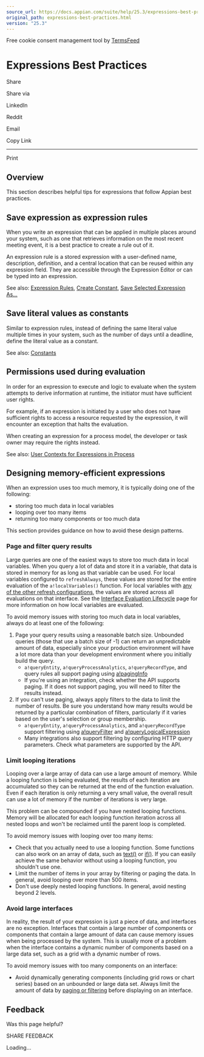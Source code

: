 ```yaml
---
source_url: https://docs.appian.com/suite/help/25.3/expressions-best-practices.html
original_path: expressions-best-practices.html
version: "25.3"
---
```


Free cookie consent management tool by [TermsFeed](https://www.termsfeed.com/)

# Expressions Best Practices

Share

Share via

LinkedIn

Reddit

Email

Copy Link

* * *

Print

## Overview

This section describes helpful tips for expressions that follow Appian best practices.

## Save expression as expression rules

When you write an expression that can be applied in multiple places around your system, such as one that retrieves information on the most recent meeting event, it is a best practice to create a rule out of it.

An expression rule is a stored expression with a user-defined name, description, definition, and a central location that can be reused within any expression field. They are accessible through the Expression Editor or can be typed into an expression.

See also: [Expression Rules](Expression_Rules.html), [Create Constant](expression-editor.html#create-constant), [Save Selected Expression As…](expression-editor.html#save-selected-expression-as)

## Save literal values as constants

Similar to expression rules, instead of defining the same literal value multiple times in your system, such as the number of days until a deadline, define the literal value as a constant.

See also: [Constants](Constants.html)

## Permissions used during evaluation

In order for an expression to execute and logic to evaluate when the system attempts to derive information at runtime, the initiator must have sufficient user rights.

For example, if an expression is initiated by a user who does not have sufficient rights to access a resource requested by the expression, it will encounter an exception that halts the evaluation.

When creating an expression for a process model, the developer or task owner may require the rights instead.

See also: [User Contexts for Expressions in Process](User_Contexts_for_Expressions.html)

## Designing memory-efficient expressions

When an expression uses too much memory, it is typically doing one of the following:

-   storing too much data in local variables
-   looping over too many items
-   returning too many components or too much data

This section provides guidance on how to avoid these design patterns.

### Page and filter query results

Large queries are one of the easiest ways to store too much data in local variables. When you query a lot of data and store it in a variable, that data is stored in memory for as long as that variable can be used. For local variables configured to `refreshAlways`, these values are stored for the entire evaluation of the `a!localVariables()` function. For local variables with [any of the other refresh configurations](Local_Variables.html#configuring-refresh-behavior), the values are stored across all evaluations on that interface. See the [Interface Evaluation Lifecycle](SAIL_Performance.html#local-variables) page for more information on how local variables are evaluated.

To avoid memory issues with storing too much data in local variables, always do at least one of the following:

1.  Page your query results using a reasonable batch size. Unbounded queries (those that use a batch size of -1) can return an unpredictable amount of data, especially since your production environment will have a lot more data than your development environment where you initially build the query.
    -   `a!queryEntity`, `a!queryProcessAnalytics`, `a!queryRecordType`, and query rules all support paging using [a!pagingInfo](fnc_system_a_paginginfo.html)
    -   If you're using an integration, check whether the API supports paging. If it does not support paging, you will need to filter the results instead.
2.  If you can't use paging, always apply filters to the data to limit the number of results. Be sure you understand how many results would be returned by a particular combination of filters, particularly if it varies based on the user's selection or group membership.
    -   `a!queryEntity`, `a!queryProcessAnalytics`, and `a!queryRecordType` support filtering using [a!queryFilter](fnc_system_a_queryfilter.html) and [a!queryLogicalExpression](fnc_system_a_querylogicalexpression.html)
    -   Many integrations also support filtering by configuring HTTP query parameters. Check what parameters are supported by the API.

### Limit looping iterations

Looping over a large array of data can use a large amount of memory. While a looping function is being evaluated, the results of each iteration are accumulated so they can be returned at the end of the function evaluation. Even if each iteration is only returning a very small value, the overall result can use a lot of memory if the number of iterations is very large.

This problem can be compounded if you have nested looping functions. Memory will be allocated for each looping function iteration across all nested loops and won't be reclaimed until the parent loop is completed.

To avoid memory issues with looping over too many items:

-   Check that you actually need to use a looping function. Some functions can also work on an array of data, such as [text()](fnc_text_text.html) or [if()](fnc_logical_if.html). If you can easily achieve the same behavior without using a looping function, you shouldn't use one.
-   Limit the number of items in your array by filtering or paging the data. In general, avoid looping over more than 500 items.
-   Don't use deeply nested looping functions. In general, avoid nesting beyond 2 levels.

### Avoid large interfaces

In reality, the result of your expression is just a piece of data, and interfaces are no exception. Interfaces that contain a large number of components or components that contain a large amount of data can cause memory issues when being processed by the system. This is usually more of a problem when the interface contains a dynamic number of components based on a large data set, such as a grid with a dynamic number of rows.

To avoid memory issues with too many components on an interface:

-   Avoid dynamically generating components (including grid rows or chart series) based on an unbounded or large data set. Always limit the amount of data by [paging or filtering](#page-and-filter-query-results) before displaying on an interface.

## Feedback

Was this page helpful?

SHARE FEEDBACK

Loading...